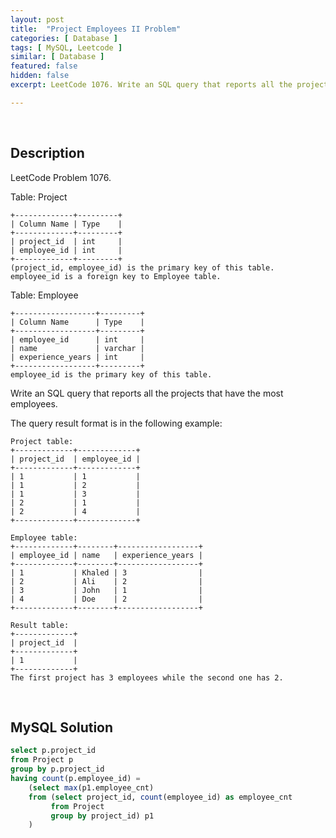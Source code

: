 ```yaml
---
layout: post
title:  "Project Employees II Problem"
categories: [ Database ]
tags: [ MySQL, Leetcode ]
similar: [ Database ]
featured: false
hidden: false
excerpt: LeetCode 1076. Write an SQL query that reports all the projects that have the most employees.

---
```


<br />

## Description

LeetCode Problem 1076. 

Table: Project

```
+-------------+---------+
| Column Name | Type    |
+-------------+---------+
| project_id  | int     |
| employee_id | int     |
+-------------+---------+
(project_id, employee_id) is the primary key of this table.
employee_id is a foreign key to Employee table.
```

Table: Employee

```
+------------------+---------+
| Column Name      | Type    |
+------------------+---------+
| employee_id      | int     |
| name             | varchar |
| experience_years | int     |
+------------------+---------+
employee_id is the primary key of this table.
```

Write an SQL query that reports all the projects that have the most employees.

The query result format is in the following example:

 
```
Project table:
+-------------+-------------+
| project_id  | employee_id |
+-------------+-------------+
| 1           | 1           |
| 1           | 2           |
| 1           | 3           |
| 2           | 1           |
| 2           | 4           |
+-------------+-------------+

Employee table:
+-------------+--------+------------------+
| employee_id | name   | experience_years |
+-------------+--------+------------------+
| 1           | Khaled | 3                |
| 2           | Ali    | 2                |
| 3           | John   | 1                |
| 4           | Doe    | 2                |
+-------------+--------+------------------+

Result table:
+-------------+
| project_id  |
+-------------+
| 1           |
+-------------+
The first project has 3 employees while the second one has 2.
```

<br />

## MySQL Solution


```sql
select p.project_id
from Project p
group by p.project_id
having count(p.employee_id) = 
    (select max(p1.employee_cnt)
    from (select project_id, count(employee_id) as employee_cnt
         from Project
         group by project_id) p1
    )
```
